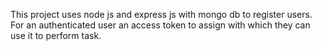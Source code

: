 This project uses node js and express js with mongo db to register users. For an authenticated user an access token to assign with which they can use it to perform task.
